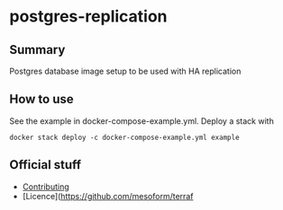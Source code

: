 # postgres-replication

## Summary
Postgres database image setup to be used with HA replication

## How to use
See the example in docker-compose-example.yml. Deploy a stack with

```shell script
docker stack deploy -c docker-compose-example.yml example
```

## Official stuff
- [Contributing](https://github.com/mesoform/terraform-infrastructure-modules/CONTRIBUTING.md)
- [Licence](https://github.com/mesoform/terraf